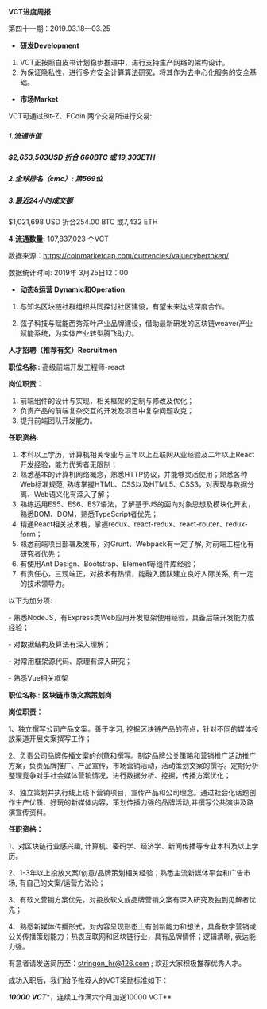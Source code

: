 **VCT进度周报**

第四十一期：2019.03.18—03.25

- **研发Development** 

1.  VCT正按照白皮书计划稳步推进中，进行支持生产网络的架构设计。
2. 为保证隐私性，进行多方安全计算算法研究，将其作为去中心化服务的安全基础。

- **市场Market**

VCT可通过Bit-Z、FCoin 两个交易所进行交易: 

##### **1.流通市值**

##### $2,653,503USD 折合  660BTC 或  19,303ETH

##### **2.全球排名（cmc）**: 第569位

##### **3.最近24小时成交额**

$1,021,698 USD 折合254.00 BTC 或7,432 ETH

**4.流通数量:** 107,837,023 个VCT

数据来源：https://coinmarketcap.com/currencies/valuecybertoken/

数据统计时间: 2019年 3月25日12：00

- **动态&运营 Dynamic和Operation**

1. 与知名区块链社群组织共同探讨社区建设，有望未来达成深度合作。

2. 弦子科技与赋能西秀茶叶产业品牌建设，借助最新研发的区块链weaver产业赋能系统，为实体产业转型腾飞助力。

**人才招聘（推荐有奖）Recruitmen**

**职位名称 :** 高级前端开发工程师-react

**岗位职责：**

1. 前端组件的设计与实现，相关框架的定制与修改及优化；
2. 负责产品的前端复杂交互的开发及项目中复杂问题攻克；
3. 提升前端团队开发能力。

**任职资格:**

1. 本科以上学历，计算机相关专业与三年以上互联网从业经验及二年以上React开发经验，能力优秀者无限制；
2. 熟悉基本的计算机网络概念，熟悉HTTP协议，并能够灵活使用；熟悉各种Web标准规范, 熟练掌握HTML、CSS以及HTML5、CSS3，对表现与数据分离、Web语义化有深入了解；
3. 熟练运用ES5、ES6、ES7语法，了解基于JS的面向对象思想及模块化开发，熟悉BOM、DOM，熟悉TypeScript者优先；
4. 精通React相关技术栈，掌握redux、react-redux、react-router、redux-form；
5. 熟悉前端项目部署及发布，对Grunt、Webpack有一定了解, 对前端工程化有研究者优先；
6. 有使用Ant Design、Bootstrap、Element等组件库经验；
7. 有责任心，三观端正，对技术有热情，能融入团队建立良好人际关系, 有一定的技术领导力。

以下为加分项:

\- 熟悉NodeJS，有Express类Web应用开发框架使用经验，具备后端开发能力或经验；

\- 对数据结构及算法有深入理解；

\- 对常用框架源代码、原理有深入研究；

\- 熟悉Vue相关框架

 

**职位名称 :** **区块链市场文案策划岗**

**岗位职责：**

1、独立撰写公司产品文案。善于学习, 挖掘区块链产品的亮点，针对不同的媒体投放渠道开展文案撰写工作；

2、负责公司品牌传播文案的创意和撰写。制定品牌公关策略和营销推广活动推广方案，负责品牌推广、产品宣传，市场营销活动，活动策划文案的撰写。定期分析整理竞争对手社会媒体营销情况，进行数据分析、挖掘，传播方案优化；

3、独立策划并执行线上线下营销项目，宣传产品和公司理念。通过社会化话题创作生产优质、好玩的新媒体内容，策划传播力强的品牌活动,并撰写公共演讲及路演宣传资料。

**任职资格：**

1、对区块链行业感兴趣, 计算机、密码学、经济学、新闻传播等专业本科及以上学历。

2、1-3年以上投放文案/创意/品牌策划相关经验；熟悉主流新媒体平台和广告市场, 有自己的文案/运营方法论；

3、有软文营销方案优先，对投放软文或品牌营销文案有深入研究及独到见解者优先；

4、熟悉新媒体传播形式，对内容呈现形态上有创新能力和想法，具备数字营销或公关传播策划能力；热衷互联网和区块链行业，具有品牌情怀；逻辑清晰, 表达能力强。

有意者请发送简历至：[stringon_hr@126.com](mailto:stringon_hr@126.com) ; 欢迎大家积极推荐优秀人才。

成功入职后，我们给予推荐人的VCT奖励标准如下：

***10000 VCT****，连续工作满六个月加送10000 VCT**